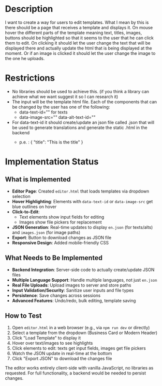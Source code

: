 # Description

I want to create a way for users to edit templates.
What I mean by this is there should be a page that receives a template and displays it. On mouse hover the different parts of the template meaning text, titles, images, buttons should be highlighted so that it seems to the user that he can click them to edit.
On clicking it should let the user change the text that will be displayed there and actually update the html that is being displayed at the moment.
Or if an image is clicked it should let the user change the image to the one he uploads.

# Restrictions
- No libraries should be used to achieve this. (if you think a library can achieve what we want suggest it so I can research it)
- The input will be the template html file. Each of the components that can be changed by the user has one of the following:
    - data-text-id="<id>" for texts
    - data-image-src="<id>" data-alt-text-id="<id>"
- For data-text-id it should create/update an json file called <lang>.json that will be used to generate translations and generate the static .html in the backend
    - p.e. : {
                "title": "This is the title"
             }

# Implementation Status

## What is Implemented

- **Editor Page**: Created `editor.html` that loads templates via dropdown selection
- **Hover Highlighting**: Elements with `data-text-id` or `data-image-src` get blue outlines on hover
- **Click-to-Edit**:
  - Text elements show input fields for editing
  - Images show file pickers for replacement
- **JSON Generation**: Real-time updates to display `en.json` (for texts/alts) and `images.json` (for image paths)
- **Export**: Button to download changes as JSON file
- **Responsive Design**: Added mobile-friendly CSS

## What Needs to Be Implemented

- **Backend Integration**: Server-side code to actually create/update JSON files
- **Multiple Language Support**: Handle multiple languages, not just `en.json`
- **Real File Uploads**: Upload images to server and store paths
- **Input Validation/Security**: Sanitize user inputs and file types
- **Persistence**: Save changes across sessions
- **Advanced Features**: Undo/redo, bulk editing, template saving

## How to Test

1. Open `editor.html` in a web browser (e.g., via `npm run dev` or directly)
2. Select a template from the dropdown (Business Card or Modern Header)
3. Click "Load Template" to display it
4. Hover over text/images to see highlights
5. Click elements to edit: texts get input fields, images get file pickers
6. Watch the JSON update in real-time at the bottom
7. Click "Export JSON" to download the changes file

The editor works entirely client-side with vanilla JavaScript, no libraries as requested. For full functionality, a backend would be needed to persist changes.


